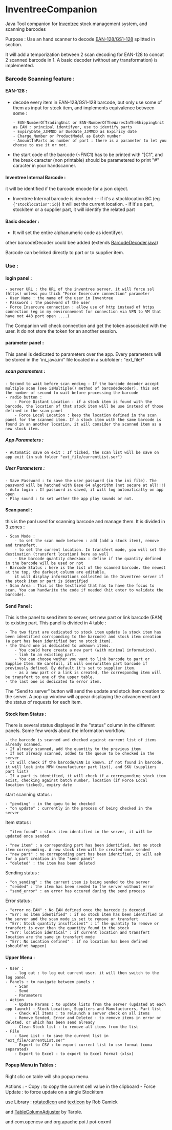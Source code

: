 # InventreeCompanion
 Java Tool companion for [Inventree](https://github.com/inventree/InvenTree) stock management system, and scanning barcodes

Purpose : Use an hand scanner to decode [EAN-128/GS1-128](https://en.wikipedia.org/wiki/GS1-128) splitted in section.

It will add a temporization between 2 scan decoding for EAN-128 to concat 2 scanned barcode in 1.
A basic decoder (without any transformation) is implemented. 


### Barcode Scanning feature : 

#### EAN-128 :

  - decode every item in EAN-128/GS1-128 barcode, but only use some of them as input for stock item, and implements equivalence between some : 
  
        - EAN-NumberOfTradingUnit or EAN-NumberOfTheWaresInTheShippingUnit as EAN : principal identifyer, use to identify parts
        - ExpiryDate_JJMMDD or DueDate_JJMMDD as Expiricy date
        - Charge_Number or ProductModel as Batch number
        - AmountInParts as number of part : there is a parameter to let you choose to use it or not.
        
  - the start code of the barcode (~FNC1) has to be printed with "]C1", and the break caracter (non printable) should be parametered to print "#" caracter in your handscanner.

#### Inventree Internal Barcode :
it will be identified if the barcode encode for a json object.

  - Inventree Internal barcode is decoded : 
        - if it's a stocklocation BC (eg `{"stocklocation":id}`) it will set the current location.
        - if it's a part, stockitem or a supplier part, it will identify the related part

#### Basic decoder :
  - It will set the entire alphanumeric code as identifyer.



other barcodeDecoder could bee added (extends [BarcodeDecoder.java](https://github.com/Bbillyben/InventreeCompanion/blob/main/src/main/java/barcodeDecoder/BarcodeDecoder.java))

Barcode can belinked directly to part or to supplier item.


### Use :

#### login panel : 

    - server URL : the URL of the inventree server, it will force ssl (https) unless you thick "Force Insercure connection" parameter
    - User Name : the name of the user in Inventree
    - Password : the password of the user
    - Force Insercure connection : allow use of http instead of https connection (eg in my environnement for connection via VPN to VM that have not 443 port open ....)

The Companion will check connection and get the token associated with the user. It do not store the token for an another session.

#### parameter panel : 

This panel is dedicated to parameters over the app. Every parameters will be stored in the 'ini_java.ini" file located in a subfolder : "ext_file/"

##### scan parameters : 
    - Second to wait before scan ending : If the barcode decoder accept multiple scan (see isMultiple() method of barcodedecoder), this set the number of second to wait before processing the barcode
    - radio button : 
        - Force Distant Location : if a stock item is found with the barcode, the location of that stock item will be use instead of those defined in the scan panel
        - Force Local Location : keep the location defined in the scan panel for the scanned item. If a stock item with the same barcode is found in an another location, it will consider the scanned item as a new stock item.


##### App Parameters : 
    - Automatic save on exit : If ticked, the scan list will be save on app exit (in sub folder "ext_file/currentList.ser")


##### User Parameters : 
    - Save Password : to save the user password (in the ini file). The password will be hatched with Base 64 algorithm (not secure at all!!!)
    - Auto login : If password is saved, it will log automatically on app open
    - Play sound : to set wether the app play sounds or not.


#### Scan panel : 
this is the panl used for scanning barcode and manage them. It is divided in 3 zones : 

    - Scan Mode : 
        - to set the scan mode between : add (add a stock item), remove and transfert.
        - to set the current location. In transfert mode, you will set the destination (transfert location) here as well
        - Use barcode quantity checkbox : define if the quantity defined in the barcode will be used or not
    - Barcode Status : here is the list of the scanned barcode. the newest at the top. the darkest column are editable.
        it will display informations collected in the Inventree server if the stock item or part is identified
    - Scan Area : This is the textfield that has to have the focus to scan. You can handwrite the code if needed (hit enter to validate the barcode).

#### Send Panel :

This is the panel to send item to server, set new part or link barcode (EAN) to existing part. This panel is divided in 4 table : 

    - The two first are dedicated to stock item update (a stock item has been identified corrsponding to the barcode) and stock item creation (a part has been identified but no stock item).
    - the third one is dedicated to unknown items. 
        - You could here create a new part (with minimal information). 
        - link to an existing part.
        - You can choose wether you want to link barcode to part or Supplie Item. Be carefull, it will overwritten part barcode if previously defined. By default it's set to supplier item.
        - as a new part or a link is created, the correspondng item will be transfert to one of the upper table.
    - the last one is dedicated to error item. 

The "Send to server" button will send the update and stock item creation to the server. 
A pop up window will appear displaying the advancement and the status of requests for each item.


#### Stock Item Status : 

There is several status displayed in the "status" column in the different panels. 
Some few words about the information workflow. 

    - the barcode is scanned and checked against current list of items already scanned. 
    - If already scanned, add the quantity to the previous item
    - If not already scanned, added to the queue to be checked in the server 
    - it will check if the barcode/EAN is known. If not found in barcode, it will look into MPN (manufacturer part list), and SKU (suppliers part list)
    - If a part is identified, it will check if a corresponding stock item exist, checking against batch number, location (if Force Local location ticked), expiry date

start scanning status :

    - "pending" : in the queu to be checked
    - "on update" : currently in the process of being checked in the server

Item status : 

    - "item found" : stock item identified in the server, it will be updated once sended

    - "new item" : a correponding part has been identified, but no stock item correponding. A new stock item will be created once sended
    - "new part" : no correponding part has been identified, it will ask for a part creation in the "send panel"
    - "deleted" : the item has been deleted

Sending status : 

    - "on_sending" : the current item is being sended to the server
    - "sended" : the item has been sended to the server without error
    - "send_error" : an error has occured during the send process

Error status : 

    - "error no EAN" : No EAN defined once the barcode is decoded
    - "Err: no item identified" : if no stock item has been identified in the server and the scan mode is set to remove or transfert
    - "Err: Stock quantity insufficient" : if the quantity to remove or transfert is over than the quantity found in the stock
    - "Err: location identical" : if current location and transfert location are the same in transfert mode
    - "Err: No Location defined" : if no location has been defined (should'nt happen)


#### Upper Menu :
    - User :
        - log out : to log out current user. it will then switch to the log panel
    - Panels : to navigate between panels : 
        - Scan 
        - Send 
        - Parameters
    - Action 
        - Update Params : to update lists from the server (updated at each app launch) : Stock Location, Suppliers and Manufacturers, Part list
        - Check All Items : to relaunch a server check on all items
        - Remove Sended, Error and Deleted : to remove items in error or deleted, or which has been send already
        - Clean Stock list : to remove all items from the list
    - File  
        - Save List : to save the current list in "ext_file/currentList.ser"
        - Export to CSV : to export current list to csv format (coma separated)
        - Export to Excel : to export to Excel Format (xlsx)

#### Popup Menu in Tables :

Right clic on table will sho popup menu.

Actions : 
    - Copy : to copy the current cell value in the clipboard
    - Force Update : to force update on a single Stockitem


use Library : 
[rotatedIcon](https://tips4java.wordpress.com/2009/04/06/rotated-icon/) and [textIcon](https://tips4java.wordpress.com/2009/04/02/text-icon/) by Rob Camick

and [TableColumnAdjuster](https://gist.github.com/tarple/dfebce9502b92559dd63) by Tarple.

and com.opencsv 
and org.apache.poi / poi-ooxml
